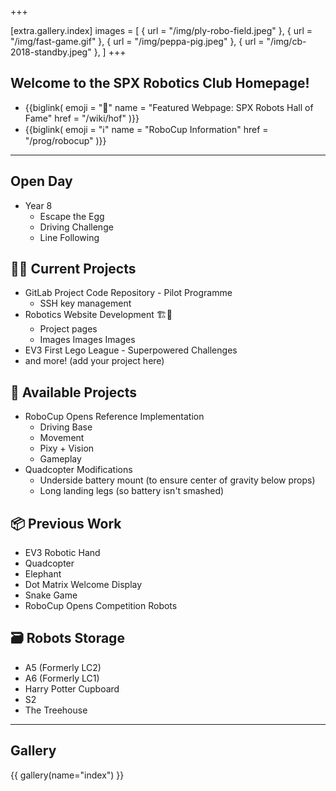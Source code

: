 +++

[extra.gallery.index]
images = [
  { url = "/img/ply-robo-field.jpeg" },
  { url = "/img/fast-game.gif" },
  { url = "/img/peppa-pig.jpeg" },
  { url = "/img/cb-2018-standby.jpeg" },
]
+++

## Welcome to the SPX Robotics Club Homepage!

* {{biglink(
  emoji = "📸"
  name = "Featured Webpage: SPX Robots Hall of Fame"
  href = "/wiki/hof"
  )}}
* {{biglink(
  emoji = "ℹ️"
  name = "RoboCup Information"
  href = "/prog/robocup"
  )}}

<!-- {{ cal(items=[
  ["Week 1", "2022-10-13", "Projects"],
  ["Week 2", "2022-10-20", "Projects"],
  ["Week 3", "2022-10-27", "Year 5 Introduction & Install EV3"],
  ["Week 4", "2022-11-03", "Year 5 Programming Bricks"],
  ["Week 5", "2022-11-10", "Year 5 Programme"],
  ["Week 6", "2022-11-17", "Year 5 Programme"],
  ["Week 7", "2022-11-24", "Year 5 Programme"],
  ["Week 8", "2022-12-01", "Pack Up"],
]) }} -->

---

## Open Day

* Year 8
  * Escape the Egg
  * Driving Challenge
  * Line Following

## 👷‍♂️ Current Projects

* GitLab Project Code Repository - Pilot Programme
  * SSH key management
* Robotics Website Development 🏗️🚧
  * Project pages
  * Images Images Images
* EV3 First Lego League - Superpowered Challenges
* and more! (add your project here)

## 📖 Available Projects

* RoboCup Opens Reference Implementation
  * Driving Base
  * Movement
  * Pixy + Vision
  * Gameplay
* Quadcopter Modifications
  * Underside battery mount (to ensure center of gravity below props)
  * Long landing legs (so battery isn't smashed)

## 📦 Previous Work

* EV3 Robotic Hand
* Quadcopter
* Elephant
* Dot Matrix Welcome Display
* Snake Game
* RoboCup Opens Competition Robots

## 🗃️ Robots Storage

* A5 (Formerly LC2)
* A6 (Formerly LC1)
* Harry Potter Cupboard
* S2
* The Treehouse

---

## Gallery

{{ gallery(name="index") }}

